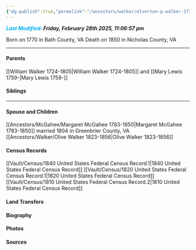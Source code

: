 ```yaml
---
{"dg-publish":true,"permalink":"/ancestors/walker/elverton-p-walker-1770-1850/"}
---
```


***<font color="#00b0f0">Last Modified:</font> Friday, February 28th 2025, 11:06:57 pm***

Born on  1770 in Bath County, VA
Death on 1850 in Nicholas County, VA

---
#### Parents

[[William Walker 1724-1805\|William Walker 1724-1805]] and [[Mary Lewis 1759-\|Mary Lewis 1759-]]
#### Siblings
<!-- Link to sibling -->

---
#### Spouse and Children
[[Ancestors/McGahee/Margaret McGahee 1783-1850\|Margaret McGahee 1783-1850]] married 1804 in Greenbrier County, VA
[[Ancestors/Walker/Olive Walker 1823-1856\|Olive Walker 1823-1856]]

#### Census Records
[[Vault/Census/1840 United States Federal Census Record.1\|1840 United States Federal Census Record]]
[[Vault/Census/1820 United States Federal Census Record.1\|1820 United States Federal Census Record]]
[[Vault/Census/1810 United States Federal Census Record.2\|1810 United States Federal Census Record]]
#### Land Transfers

#### Biography

#### Photos

#### Sources

